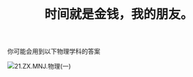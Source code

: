 ﻿---
title: 时间就是金钱，我的朋友。
time: 2020-10-1 19:59:59
tags: hide
cover: https://thirty-1302773433.cos.ap-nanjing.myqcloud.com/postcover/nguyen-dang-hoang-nhu-qDgTQOYk6B8-unsplash.jpg
---
你可能会用到以下物理学科的答案

![21.ZX.MNJ.物理(一)](https://thirty-1302773433.cos.ap-nanjing.myqcloud.com/post/photo-diary/homework-aanswer/wl4.png)

